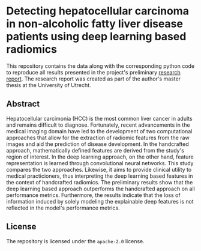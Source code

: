 # Detecting hepatocellular carcinoma in non-alcoholic fatty liver disease patients using deep learning based radiomics

This repository contains the data along with the corresponding python code to reproduce all results presented in the project's preliminary [research report](https://github.com/jmnolte/thesis/tree/master/report). The research report was created as part of the author's master thesis at the University of Utrecht.

## Abstract

Hepatocellular carcimonia (HCC) is the most common liver cancer in adults and remains difficult to diagnose. Fortunately, recent advancements in the medical imaging domain have led to the development of two computational approaches that allow for the extraction of radiomic features from the raw images and aid the prediction of disease development. In the handcrafted approach, mathematically defined features are derived from the study's region of interest. In the deep learning approach, on the other hand, feature representation is learned through convolutional neural networks. This study compares the two approaches. Likewise, it aims to provide clinical utility to medical practicioners, thus interpreting the deep learning based features in the context of handcrafted radiomics. The preliminary results show that the deep learning based approach outperforms the handcrafted approach on all performance metrics. Furthermore, the results indicate that the loss of information induced by solely modeling the explainable deep features is not reflected in the model's performance metrics.

## License

The repository is licensed under the `apache-2.0` license.
